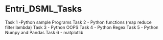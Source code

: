 # Entri_DSML_Tasks
Task 1 -Python sample Programs
Task 2 - Python functions (map reduce filter lambda)
Task 3 - Python OOPS
Task 4 - Python Regex
Task 5 - Python Numpy and Pandas
Task 6 - matplotlib
